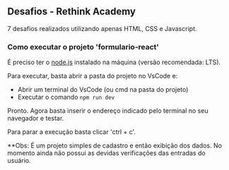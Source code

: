 ## Desafios - Rethink Academy

7 desafios realizados utilizando apenas HTML, CSS e Javascript.


### Como executar o projeto 'formulario-react'

É preciso ter o [node.js](https://nodejs.org/en/) instalado na máquina (versão recomendada: LTS).

Para executar, basta abrir a pasta do projeto no VsCode e:

* Abrir um terminal  do VsCode (ou cmd na pasta do projeto)
* Executar o comando `npm run dev`

Pronto. Agora basta inserir o endereço indicado pelo terminal no seu navegador e testar.

Para parar a execução basta clicar 'ctrl + c'.

**Obs: É um projeto simples de cadastro e então exibição dos dados. No momento ainda não possui as devidas verificações das entradas do usuário.